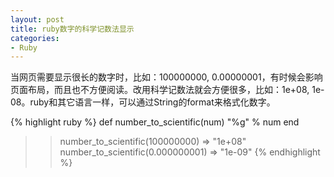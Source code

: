 ```yaml
---
layout: post
title: ruby数字的科学记数法显示
categories:
- Ruby
---
```

当网页需要显示很长的数字时，比如：100000000, 0.00000001，有时候会影响页面布局，而且也不方便阅读。改用科学记数法就会方便很多，比如：1e+08, 1e-08。ruby和其它语言一样，可以通过String的format来格式化数字。

{% highlight ruby %}
def number_to_scientific(num)
  "%g" % num
end

>> number_to_scientific(100000000)
=> "1e+08"
>> number_to_scientific(0.000000001)
=> "1e-09"
{% endhighlight %}

